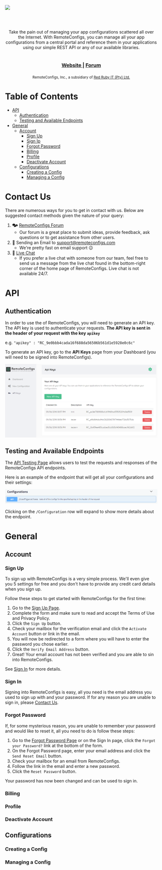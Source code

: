 <img src="https://remoteconfigs.com/src/img/Remoteconfig_final.svg" style="display: block; margin-left: auto; margin-right: auto; height: 80px; color: #BF2026;">
<div align="center">
  Take the pain out of managing your app configurations scattered all over the Internet. With RemoteConfigs, you can manage all your app configurations from a central portal and reference them in your applications using our simple REST API or any of our available libraries.
</div>

<br />

<div align="center">
  <h3>
    <a href="https://remoteconfigs.com">
      Website
    </a>
    <span> | </span>
    <a href="https://forum.remoteconfigs.com">
      Forum
    </a>
  </h3>
</div>

<div align="center">
  <sub>RemoteConfigs, Inc., a subsidiary of 
  <a href="http://redrubyit.co.za">Red Ruby IT (Pty) Ltd.</a>
</div>

# Table of Contents
* [API](#api)
    * [Authentication](#authentication)
    * [Testing and Available Endpoints](#testing-and-available-endpoints)
* [General](#general)
    * [Account](#account)
        * [Sign Up](#sign-up)
        * [Sign Ip](#sign-in)
        * [Forgot Password](#forgot-password)
        * [Billing](#billing)
        * [Profile](#profile)
        * [Deactivate Account](#deactivate-account)
    * [Configurations](#configurations)
        * [Creating a Config](#creating-a-config)
        * [Managing a Config](#managing-a-config)

# Contact Us
There are numerous ways for you to get in contact with us. Below are suggested contact methods given the nature of your query:

1. 🗫 <a href="https://forum.remoteconfigs.com">RemoteConfigs Forum</a>
    * Our forum is a great place to submit ideas, provide feedback, ask questions or to get assistance from other users.
2. 📧 Sending an Email to <a href="mailto: support@remoteconfigs.com">support@remoteconfigs.com</a>
    * We're pretty fast on email support 😉
3. 💬 <a href="https://remoteconfigs.com">Live Chat</a>
    * If you prefer a live chat with someone from our team, feel free to send us a message from the live chat found in the bottom-right corner of the home page of RemoteConfigs. Live chat is not available 24/7.

# API
## Authentication
In order to use the of RemoteConfigs, you will need to generate an API key. The API key is used to authenticate your requests.
**The API key is sent in the header of your request with the key `apikey`**

e.g. `"apikey" : "RC_9e0bbb4cada16f688da56506b561d1e5928e0c6c"`

To generate an API key, go to the **API Keys** page from your Dashboard (you will need to be signed into RemoteConfigs).

![API Keys Page](/Images/ApiKeysPage.png "ApiKeysPage")

## Testing and Available Endpoints
The <a href="https://api.remoteconfigs.com">API Testing Page</a> allows users to test the requests and responses of the RemoteConfigs API endpoints.

Here is an example of the endpoint that will get all your configurations and their settings:

![Get All Configurations Endpoint](/Images/ApiSwaggerGetAllConfigs.png "Get All Configurations")

Clicking on the `/Configuration` row will expand to show more details about the endpoint.

# General
## Account
### Sign Up
To sign up with RemoteConfigs is a very simple process. We'll even give you 5 settings for free and you don't have to provide any credit card details when you sign up.

Follow these steps to get started with RemoteConfigs for the first time:
1. Go to the <a href="https://remoteconfigs.com/Home/Signup">Sign Up Page</a>.
2. Complete the form and make sure to read and accept the Terms of Use and Privacy Policy.
3. Click the `Sign Up` button.
4. Check your mailbox for the verification email and click the `Activate Account` button or link in the email.
5. You will now be redirected to a form where you will have to enter the password you chose earlier.
6. Click the `Verify Email Address` button.
7. Great! Your email account has not been verified and you are able to sin into RemoteConfigs.

See [Sign In](#sign-in) for more details.

### Sign In
Signing into RemoteConfigs is easy, all you need is the email address you used to sign up with and your password. If for any reason you are unable to sign in, please [Contact Us](#contact-us).

### Forgot Password
If, for some mysterious reason, you are unable to remember your password and would like to reset it, all you need to do is follow these steps:

1. Go to the <a href="https://remoteconfigs.com/Home/ForgotPassword">Forgot Password Page</a> or on the Sign In page, click the `Forgot your Password?` link at the bottom of the form.
2. On the Forgot Password page, enter your email address and click the `Send Reset Email` button.
3. Check your mailbox for an email from RemoteConfigs.
4. Follow the link in the email and enter a new password.
5. Click the `Reset Password` button.

Your password has now been changed and can be used to sign in.

### Billing

### Profile

### Deactivate Account

## Configurations
### Creating a Config

### Managing a Config
